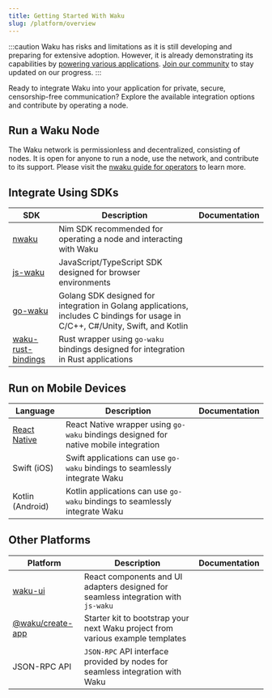```yaml
---
title: Getting Started With Waku
slug: /platform/overview
---
```


:::caution
Waku has risks and limitations as it is still developing and preparing for extensive adoption. However, it is already demonstrating its capabilities by [powering various applications](/powered-by-waku). [Join our community](/community) to stay updated on our progress.
:::

Ready to integrate Waku into your application for private, secure, censorship-free communication? Explore the available integration options and contribute by operating a node.

## Run a Waku Node

The Waku network is permissionless and decentralized, consisting of nodes. It is open for anyone to run a node, use the network, and contribute to its support. Please visit the [nwaku guide for operators](https://github.com/waku-org/nwaku/tree/master/docs/operators) to learn more.

## Integrate Using SDKs 

| SDK | Description | Documentation |
| - | - | - |
| [nwaku](https://github.com/waku-org/nwaku) | Nim SDK recommended for operating a node and interacting with Waku | |
| [js-waku](https://github.com/waku-org/js-waku) | JavaScript/TypeScript SDK designed for browser environments | |
| [go-waku](https://github.com/waku-org/go-waku) | Golang SDK designed for integration in Golang applications, includes C bindings for usage in C/C++, C#/Unity, Swift, and Kotlin | |
| [waku-rust-bindings](https://github.com/waku-org/waku-rust-bindings) | Rust wrapper using `go-waku` bindings designed for integration in Rust applications | |

## Run on Mobile Devices

| Language | Description | Documentation |
| - | - | - |
| [React Native](https://github.com/waku-org/waku-react-native) | React Native wrapper using `go-waku` bindings designed for native mobile integration | |
| Swift (iOS) | Swift applications can use `go-waku` bindings to seamlessly integrate Waku | |
| Kotlin (Android) | Kotlin applications can use `go-waku` bindings to seamlessly integrate Waku | |

## Other Platforms

| Platform | Description | Documentation |
| - | - | - |
| [waku-ui](https://github.com/waku-org/waku-ui) | React components and UI adapters designed for seamless integration with `js-waku` | |
| [@waku/create-app](https://www.npmjs.com/package/@waku/create-app) | Starter kit to bootstrap your next Waku project from various example templates | |
| JSON-RPC API | `JSON-RPC` API interface provided by nodes for seamless integration with Waku | |